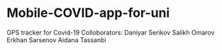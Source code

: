 # Mobile-COVID-app-for-uni
GPS tracker for Covid-19
Colloborators:
Daniyar Serikov 
Salikh Omarov 
Erkhan Sarsenov 
Aidana Tassanbi 
